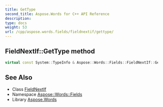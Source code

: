 ```yaml
---
title: GetType
second_title: Aspose.Words for C++ API Reference
description: 
type: docs
weight: 53
url: /cpp/aspose.words.fields/fieldnextif/gettype/
---
```

## FieldNextIf::GetType method




```cpp
virtual const System::TypeInfo & Aspose::Words::Fields::FieldNextIf::GetType() const override
```

## See Also

* Class [FieldNextIf](../)
* Namespace [Aspose::Words::Fields](../../)
* Library [Aspose.Words](../../../)
